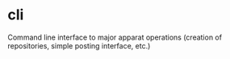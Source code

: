 # cli
Command line interface to major apparat operations (creation of repositories, simple posting interface, etc.)
